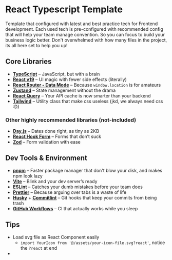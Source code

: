 # React Typescript Template

Template that configured with latest and best practice tech for Frontend development. Each used tech is pre-configured with recommended config that will help your team manage convention. So you can focus to build your business logic better. Don't overwhelmed with how many files in the project, its all here set to help you up!

## Core Libraries

- [**TypeScript**](https://www.typescriptlang.org/) – JavaScript, but with a brain
- [**React v19**](https://react.dev/) – UI magic with fewer side effects (literally)
- [**React Router - Data Mode**](https://reactrouter.com/start/data/routing) – Because `window.location` is for amateurs
- [**Zustand**](https://zustand-demo.pmnd.rs/) – State management without the drama
- [**React Query**](https://tanstack.com/query/latest) – Your API cache is now smarter than your backend
- [**Tailwind**](https://tailwindcss.com/docs/installation/using-vite) – Utility class that make css useless (jkd, we always need css :D)

### Other highly recommended libraries (not-included)

- [**Day.js**](https://day.js.org/) – Dates done right, as tiny as 2KB
- [**React Hook Form**](https://react-hook-form.com/) – Forms that don’t suck
- [**Zod**](https://zod.dev/) – Form validation with ease

## Dev Tools & Environment

- [**pnpm**](https://pnpm.io/) – Faster package manager that don't blow your disk, and makes npm look lazy
- [**Vite**](https://vitejs.dev/) – Blink and your dev server’s ready
- [**ESLint**](https://eslint.org/) – Catches your dumb mistakes before your team does
- [**Prettier**](https://prettier.io/) – Because arguing over tabs is a waste of life
- [**Husky**](https://typicode.github.io/husky/) + [**Commitlint**](https://commitlint.js.org/) – Git hooks that keep your commits from being trash
- [**GitHub Workflows**](https://docs.github.com/en/actions) – CI that actually works while you sleep

## Tips

- Load svg file as React Component easily
  - `import YourIcon from '@/assets/your-icon-file.svg?react'`, notice the `?react` at end
-
